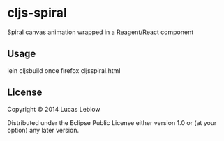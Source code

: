 # cljs-spiral

Spiral canvas animation wrapped in a Reagent/React component

## Usage

lein cljsbuild once
firefox cljsspiral.html

## License

Copyright © 2014 Lucas Leblow

Distributed under the Eclipse Public License either version 1.0 or (at
your option) any later version.
